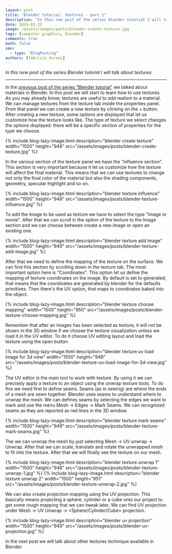 ```yaml
---
layout: post
title: "Blender tutorial: textures - part 1"
description: "In this new post of the series Blender tutorial I will talk about textures."
date: 2019-03-22
image: /assets/images/posts/blender-create-texture.jpg
tags: [computer graphics, blender]
comments: true
math: false
seo:
  - type: "BlogPosting"
authors: [fabrizio_duroni] 
---
```


*In this new post of the series Blender tutorial I will talk about textures.*

---

In the [previous post of the series "Blender tutorial"](/2019/03/21/blender-tutorial-7-materials.html) we talked about materials in Blender. In this post we will start to learn how to use textures.  
As you may already know, textures are useful to add realism to a material. We can manage textures from the texture 
tab inside the properties panel. From that panel we can create a new texture by clicking on the + button. After 
creating a new texture, some options are displayed that let us customize how the texture looks like. The type of 
texture we select changes the options displayed: there will be a specific section of properties for the type we 
choose.

{% include blog-lazy-image.html description="blender create texture" width="1500" height="948" src="/assets/images/posts/blender-create-texture.jpg" %}
  
In the various section of the texture panel we have the "influence section". This section is very important because 
it let us customize how the texture will affect the final material. This means that we can use textures to change not
 only the final color of the material but also the shading components, geometry, specular highlight and so on.

{% include blog-lazy-image.html description="blender texture influence" width="1500" height="948" src="/assets/images/posts/blender-texture-influence.jpg" %}

To add the image to be used as texture we have to select the type "Image or movie". After that we can scroll in the 
option of the texture to the Image section and we can choose between create a new image or open an existing one. 

{% include blog-lazy-image.html description="blender texture add image" width="1500" height="949" src="/assets/images/posts/blender-texture-add-image.jpg" %}

After that we need to define the mapping of the texture on the surface. We can find this section by scrolling down in
 the texture tab. The most important option here is "Coordinates". This option let us define the mapping of texture coordinates on the image. By default is set to generated, that means that the coordinates are generated by blender for the defaults primitives. Then there's the UV option, that maps to coordinates baked into the object.

{% include blog-lazy-image.html description="blender texture choose mapping" width="1500" height="950" src="/assets/images/posts/blender-texture-choose-mapping.jpg" %}

Remember that after an images has been selected as texture, it will not be shown in the 3D window if we choose the texture visualization unless we load it in the UV editor. To do it choose UV editing layout and load the texture using the open button.

{% include blog-lazy-image.html description="blender texture uv load image for 3d view" width="1500" height="949" src="/assets/images/posts/blender-texture-uv-load-image-for-3d-view.jpg" %}

The UV editor is the main tool to work with texture. By using it we can precisely apply a texture to an object using the unwrap texture tools. To do this we need first to define seams. Seams (as in sewing) are where the ends of a mesh are sewn together. Blender uses seams to understand where to unwrap the mesh. We can defines seams by selecting the edges we want to mark and use the menu Mesh -> Edges -> Mark Seams. We can recognized seams as they are reported as red lines in the 3D window.

{% include blog-lazy-image.html description="blender texture mark seams" width="1500" height="949" src="/assets/images/posts/blender-texture-mark-seams.jpg" %}

The we can unwrap the mesh by just selecting Mesh -> UV unwrap -> Unwrap. After that we can scale, translate and rotate the unwrapped mesh to fit into the texture. After that we will finally see the texture on our mesh.

{% include blog-lazy-image.html description="blender texture unwrap 1" width="1500" height="948" src="/assets/images/posts/blender-texture-unwrap-1.jpg" %}
{% include blog-lazy-image.html description="blender texture unwrap 2"  width="1500" height="951" src="/assets/images/posts/blender-texture-unwrap-2.jpg" %}

We can also create projection mapping using the UV projection. This basically means projecting a sphere, cylinder or 
a cube onto our project to get some rough mapping that we can tweak later. We can find UV projection under Mesh -> UV
 Unwrap -> <Sphere/Cylinder/Cube> projection.

{% include blog-lazy-image.html description="blender uv projection" width="1500" height="949" src="/assets/images/posts/blender-uv-projection.jpg" %}

In the next post we will talk about other textures technique available in Blender.
